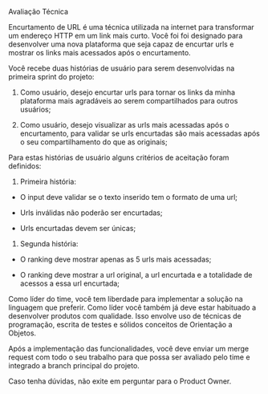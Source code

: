Avaliação Técnica

Encurtamento de URL é uma técnica utilizada na internet para transformar um endereço HTTP em um link mais curto. Você foi foi designado para desenvolver uma nova plataforma que seja capaz de encurtar urls e mostrar os links mais acessados após o encurtamento.

Você recebe duas histórias de usuário para serem desenvolvidas na primeira sprint do projeto:

1.  Como usuário, desejo encurtar urls para tornar os links da minha plataforma mais agradáveis ao serem compartilhados para outros usuários;

1.  Como usuário, desejo visualizar as urls mais acessadas após o encurtamento, para validar se urls encurtadas são mais acessadas após o seu compartilhamento do que as originais;

Para estas histórias de usuário alguns critérios de aceitação foram definidos:

1.  Primeira história:

-   O input deve validar se o texto inserido tem o formato de uma url;

-   Urls inválidas não poderão ser encurtadas;

-   Urls encurtadas devem ser únicas;

1.  Segunda história:

-   O ranking deve mostrar apenas as 5 urls mais acessadas;

-   O ranking deve mostrar a url original, a url encurtada e a totalidade de acessos a essa url encurtada;

Como líder do time, você tem liberdade para implementar a solução na linguagem que preferir. Como líder você também já deve estar habituado a desenvolver produtos com qualidade. Isso envolve uso de técnicas de programação, escrita de testes e sólidos conceitos de Orientação a Objetos.

Após a implementação das funcionalidades, você deve enviar um merge request com todo o seu trabalho para que possa ser avaliado pelo time e integrado a branch principal do projeto.

Caso tenha dúvidas, não exite em perguntar para o Product Owner.